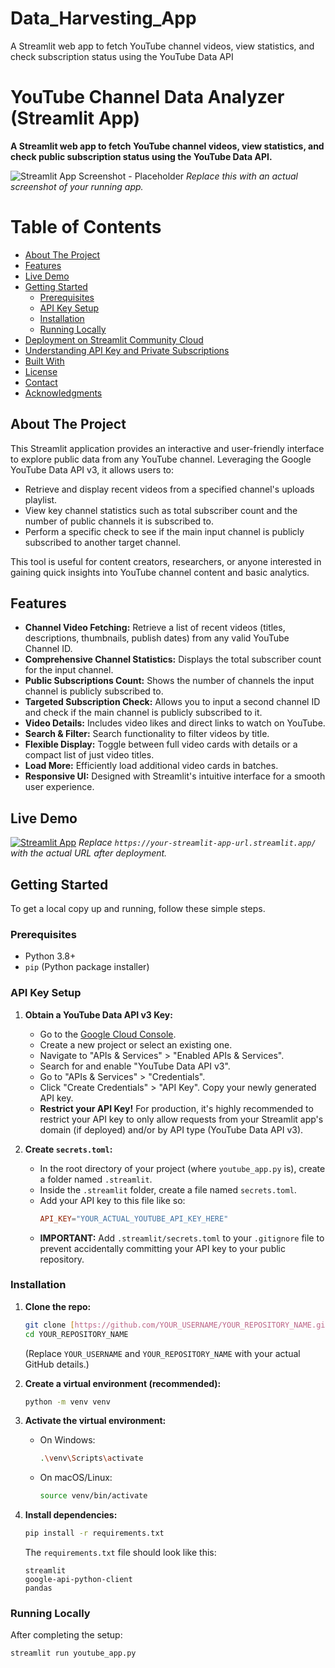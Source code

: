 # Data_Harvesting_App
A Streamlit web app to fetch YouTube channel videos, view statistics, and check subscription status using the YouTube Data API
# YouTube Channel Data Analyzer (Streamlit App)

**A Streamlit web app to fetch YouTube channel videos, view statistics, and check public subscription status using the YouTube Data API.**

![Streamlit App Screenshot - Placeholder](https://via.placeholder.com/800x400?text=Your+Streamlit+App+Screenshot+Here)
*Replace this with an actual screenshot of your running app.*

# Table of Contents

- [About The Project](#about-the-project)
- [Features](#features)
- [Live Demo](#live-demo)
- [Getting Started](#getting-started)
  - [Prerequisites](#prerequisites)
  - [API Key Setup](#api-key-setup)
  - [Installation](#installation)
  - [Running Locally](#running-locally)
- [Deployment on Streamlit Community Cloud](#deployment-on-streamlit-community-cloud)
- [Understanding API Key and Private Subscriptions](#understanding-api-key-and-private-subscriptions)
- [Built With](#built-with)
- [License](#license)
- [Contact](#contact)
- [Acknowledgments](#acknowledgments)

## About The Project

This Streamlit application provides an interactive and user-friendly interface to explore public data from any YouTube channel. Leveraging the Google YouTube Data API v3, it allows users to:

* Retrieve and display recent videos from a specified channel's uploads playlist.
* View key channel statistics such as total subscriber count and the number of public channels it is subscribed to.
* Perform a specific check to see if the main input channel is publicly subscribed to another target channel.

This tool is useful for content creators, researchers, or anyone interested in gaining quick insights into YouTube channel content and basic analytics.

## Features

* **Channel Video Fetching:** Retrieve a list of recent videos (titles, descriptions, thumbnails, publish dates) from any valid YouTube Channel ID.
* **Comprehensive Channel Statistics:** Displays the total subscriber count for the input channel.
* **Public Subscriptions Count:** Shows the number of channels the input channel is publicly subscribed to.
* **Targeted Subscription Check:** Allows you to input a second channel ID and check if the main channel is publicly subscribed to it.
* **Video Details:** Includes video likes and direct links to watch on YouTube.
* **Search & Filter:** Search functionality to filter videos by title.
* **Flexible Display:** Toggle between full video cards with details or a compact list of just video titles.
* **Load More:** Efficiently load additional video cards in batches.
* **Responsive UI:** Designed with Streamlit's intuitive interface for a smooth user experience.

## Live Demo

[![Streamlit App](https://static.streamlit.io/badges/streamlit_badge_black_white.svg)](https://your-streamlit-app-url.streamlit.app/)
*Replace `https://your-streamlit-app-url.streamlit.app/` with the actual URL after deployment.*

## Getting Started

To get a local copy up and running, follow these simple steps.

### Prerequisites

* Python 3.8+
* `pip` (Python package installer)

### API Key Setup

1.  **Obtain a YouTube Data API v3 Key:**
    * Go to the [Google Cloud Console](https://console.cloud.google.com/).
    * Create a new project or select an existing one.
    * Navigate to "APIs & Services" > "Enabled APIs & Services".
    * Search for and enable "YouTube Data API v3".
    * Go to "APIs & Services" > "Credentials".
    * Click "Create Credentials" > "API Key". Copy your newly generated API key.
    * **Restrict your API Key!** For production, it's highly recommended to restrict your API key to only allow requests from your Streamlit app's domain (if deployed) and/or by API type (YouTube Data API v3).

2.  **Create `secrets.toml`:**
    * In the root directory of your project (where `youtube_app.py` is), create a folder named `.streamlit`.
    * Inside the `.streamlit` folder, create a file named `secrets.toml`.
    * Add your API key to this file like so:
        ```toml
        API_KEY="YOUR_ACTUAL_YOUTUBE_API_KEY_HERE"
        ```
    * **IMPORTANT:** Add `.streamlit/secrets.toml` to your `.gitignore` file to prevent accidentally committing your API key to your public repository.

### Installation

1.  **Clone the repo:**
    ```bash
    git clone [https://github.com/YOUR_USERNAME/YOUR_REPOSITORY_NAME.git](https://github.com/YOUR_USERNAME/YOUR_REPOSITORY_NAME.git)
    cd YOUR_REPOSITORY_NAME
    ```
    (Replace `YOUR_USERNAME` and `YOUR_REPOSITORY_NAME` with your actual GitHub details.)

2.  **Create a virtual environment (recommended):**
    ```bash
    python -m venv venv
    ```

3.  **Activate the virtual environment:**
    * On Windows:
        ```bash
        .\venv\Scripts\activate
        ```
    * On macOS/Linux:
        ```bash
        source venv/bin/activate
        ```

4.  **Install dependencies:**
    ```bash
    pip install -r requirements.txt
    ```
    The `requirements.txt` file should look like this:
    ```
    streamlit
    google-api-python-client
    pandas
    ```

### Running Locally

After completing the setup:

```bash
streamlit run youtube_app.py
